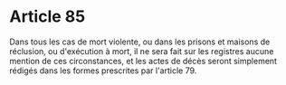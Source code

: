 # Article 85

Dans tous les cas de mort violente, ou dans les prisons et maisons de réclusion, ou d'exécution à mort, il ne sera fait sur les registres aucune mention de ces circonstances, et les actes de décès seront simplement rédigés dans les formes prescrites par l'article 79.
